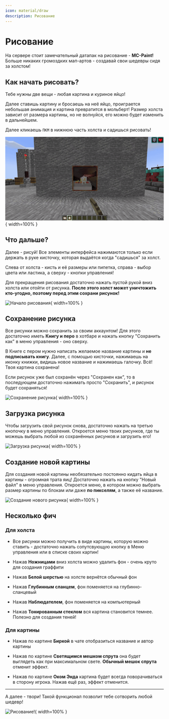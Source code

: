 ```yaml
---
icon: material/draw
description: Рисование
---
```


# Рисование

На сервере стоит замечательный датапак на рисование - **MC-Paint!** Больше никаких громоздких мап-артов - создавай свои шедевры сидя за холстом!

## **Как начать рисовать?**

Тебе нужны две вещи - любая картина и куриное яйцо!

Далее ставишь картину и бросаешь на неё яйцо, проиграется небольшая анимация и картина превратится в мольберт! Размер холста зависит от размера картины, но не волнуйся, его можно будет изменить в дальнейшем.

Далее кликаешь `ПКМ` в нижнюю часть холста и садишься рисовать!

![Создание холста](/assets/gameplay/unique/artmap/creating_art.gif){ width=100% }

## **Что дальше?**

Далее - рисуй! Все элементы интерфейса нажимаются только если держать в руке кисточку, которая выдаётся когда "садишься" за холст.

Слева от холста - кисть и её размеры или пипетка, справа - выбор цвета или ластика, а сверху - кнопки управления!

Для прекращения рисования достаточно нажать пустой рукой вниз холста или отойти от рисунка. <span class="red">**После этого холст может уничтожить кто-угодно, поэтому перед этим сохрани рисунок!**</span>

![Начало рисования](/assets/gameplay/unique/artmap/drawing_art.gif){ width=100% }

## **Сохранение рисунка**

Все рисунки можно сохранить за своим аккаунтом! Для этого достаточно иметь **Книгу и перо** в хотбаре и нажать кнопку "Сохранить как" в меню управления - оно сверху.

В Книге с пером нужно написать желаемое название картины и **не подписывать книгу**. Далее, с помощью кисточки, нажимаешь на иконку книжки, видишь новое название и нажимаешь галочку. Всё! Твоя картина сохранена!

Если рисунок уже был сохранён через "Сохранен как", то в последующем достаточно нажимать просто "Сохранить", и рисунок будет сохраняться!

![Сохранение рисунка](/assets/gameplay/unique/artmap/saving_art.gif){ width=100% }

## **Загрузка рисунка**

Чтобы загрузить свой рисунок снова, достаточно нажать на третью кнопочку в меню управления. Откроется меню твоих рисунков, где ты можешь выбрать любой из сохранённых рисунков и загрузить его!

![Загрузка рисунка](/assets/gameplay/unique/artmap/load_art.gif){ width=100% }

## **Создание новой картины**

Для создания новой картины необязательно постоянно кидать яйца в картины - огромная трата яиц! Достаточно нажать на кнопку "Новый файл" в меню управления. Откроется меню, в котором можно выбрать размер картины по блокам или даже **по пикселям**, а также её название.

![Создание нового рисунка](/assets/gameplay/unique/artmap/creating_new_art.gif){ width=100% }

## **Несколько фич**

### Для холста

- Все рисунки можно получить в виде картины, которую можно ставить - достаточно нажать сопутсвующую кнопку в Меню управления или в списке своих картин!

- Нажав **Ножницами** вниз холста можно удалить фон - очень круто для создания граффити

- Нажав **Белой шерстью** на холсте вернётся обычный фон

- Нажав **Глубинным сланцем**, фон поменяется на глубинно-сланцевый

- Нажав **Наблюдателем**, фон поменяется на компьютерный

- Нажав **Тонированным стеклом** вся картина становится темнее. Полезно для создания теней!

### Для картины

- Нажав по картине **Биркой** в чате отобразиться название и автор картины

- Нажав по картине **Светящимся мешком спрута** она будет выглядеть как при максимальном свете. **Обычный мешок спрута** отменит эффект.

- Нажав по картине **Оком Энда** картина будет всегда поворачиваться в сторону игрока. Нажав ещё раз, эффект отменится.

***

А далее - твори! Такой функционал позволит тебе сотворить любой шедевр!  

![Рисование!](/assets/gameplay/unique/artmap/example_art.gif){ width=100% }